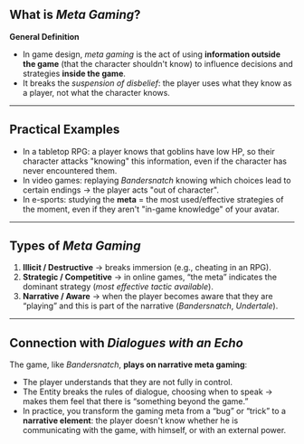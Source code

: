 ## What is *Meta Gaming*?

**General Definition**

* In game design, *meta gaming* is the act of using **information outside the game** (that the character shouldn't know) to influence decisions and strategies **inside the game**.
* It breaks the *suspension of disbelief*: the player uses what they know as a player, not what the character knows.

---

## Practical Examples

* In a tabletop RPG: a player knows that goblins have low HP, so their character attacks "knowing" this information, even if the character has never encountered them.
* In video games: replaying *Bandersnatch* knowing which choices lead to certain endings → the player acts "out of character".
* In e-sports: studying the **meta** = the most used/effective strategies of the moment, even if they aren't "in-game knowledge" of your avatar.

---

## Types of *Meta Gaming*

1. **Illicit / Destructive** → breaks immersion (e.g., cheating in an RPG).
2. **Strategic / Competitive** → in online games, “the meta” indicates the dominant strategy (*most effective tactic available*).
3. **Narrative / Aware** → when the player becomes aware that they are “playing” and this is part of the narrative (*Bandersnatch*, *Undertale*).

---

## Connection with *Dialogues with an Echo*

The game, like *Bandersnatch*, **plays on narrative meta gaming**:

* The player understands that they are not fully in control.
* The Entity breaks the rules of dialogue, choosing when to speak → makes them feel that there is “something beyond the game.”
* In practice, you transform the gaming meta from a “bug” or “trick” to a **narrative element**: the player doesn't know whether he is communicating with the game, with himself, or with an external power.